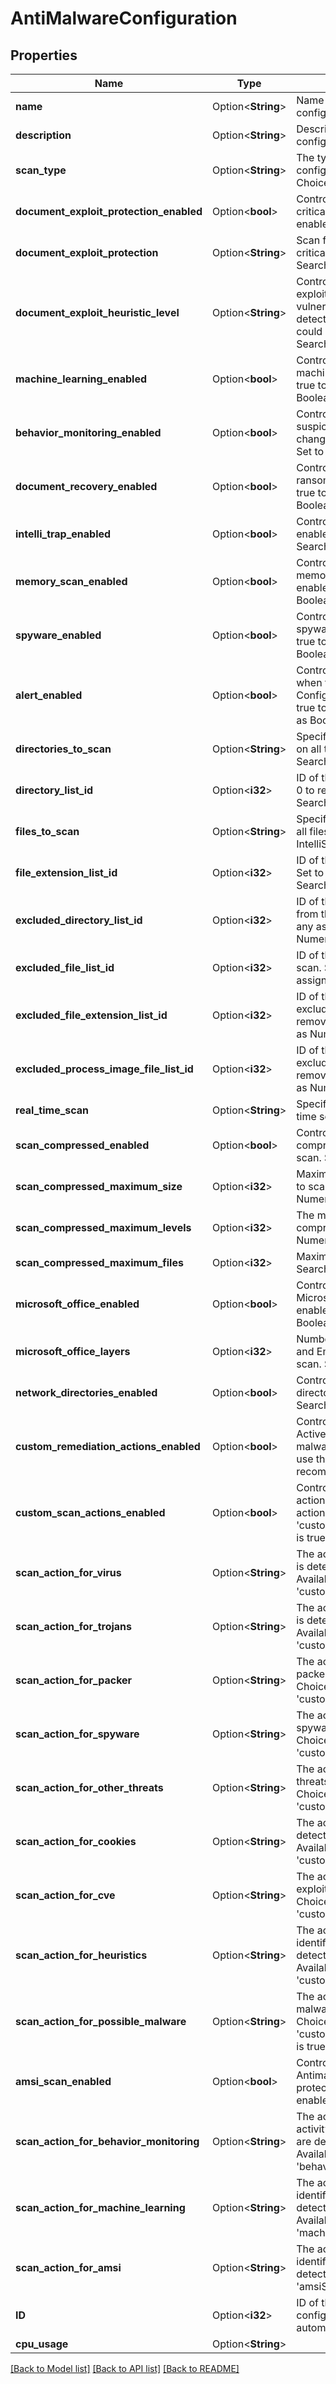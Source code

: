 # AntiMalwareConfiguration

## Properties

Name | Type | Description | Notes
------------ | ------------- | ------------- | -------------
**name** | Option<**String**> | Name of the anti-malware configuration. Searchable as String. | [optional]
**description** | Option<**String**> | Description of the anti-malware configuration. Searchable as String. | [optional]
**scan_type** | Option<**String**> | The type of malware scan configuration. Searchable as Choice. | [optional]
**document_exploit_protection_enabled** | Option<**bool**> | Controls whether to scan for known critical vulnerabilities. Use true to enable scan. | [optional]
**document_exploit_protection** | Option<**String**> | Scan for exploits against known critical vulnerabilities only. Searchable as Choice. | [optional]
**document_exploit_heuristic_level** | Option<**String**> | Controls whether to scan for exploits of known critical vulnerabilites as well as aggessively detect suspicious behaviour that could be an unknown exploit. Searchable as Choice. | [optional]
**machine_learning_enabled** | Option<**bool**> | Controls whether predictive machine learning is enabled.  Set to true to enable. Searchable as Boolean. | [optional]
**behavior_monitoring_enabled** | Option<**bool**> | Controls whether to detect suspicious activity and unauthorized changes (including ransomware). Set to true to detect. | [optional]
**document_recovery_enabled** | Option<**bool**> | Controls whether to back up ransomware-encrypted files. Set to true to back up. Searchable as Boolean. | [optional]
**intelli_trap_enabled** | Option<**bool**> | Controls whether IntelliTrap is enabled. Set to true to enable. Searchable as Boolean. | [optional]
**memory_scan_enabled** | Option<**bool**> | Controls whether to scan process memory for malware. Use true to enable scan. Searchable as Boolean. | [optional]
**spyware_enabled** | Option<**bool**> | Controls whether to enable spyware/grayware protection. Set to true to enable. Searchable as Boolean. | [optional]
**alert_enabled** | Option<**bool**> | Controls whether to create an alert when the Malware Scan Configuration logs an event. Set to true to enable the alert. Searchable as Boolean. | [optional]
**directories_to_scan** | Option<**String**> | Specify if the scan will be peformed on all the directories or on a subset. Searchable as Choice. | [optional]
**directory_list_id** | Option<**i32**> | ID of the directory list to scan. Set to 0 to remove any assignment. Searchable as Numeric. | [optional]
**files_to_scan** | Option<**String**> | Specify if scan will be performed on all files, a subset or by using IntelliScan. Searchable as Choice. | [optional]
**file_extension_list_id** | Option<**i32**> | ID of the file extension list to scan. Set to 0 to remove any assignment. Searchable as Numeric. | [optional]
**excluded_directory_list_id** | Option<**i32**> | ID of the directory list to exclude from the scan. Set to 0 to remove any assignment. Searchable as Numeric. | [optional]
**excluded_file_list_id** | Option<**i32**> | ID of the file list to exclude from the scan. Set to 0 to remove any assignment. Searchable as Numeric. | [optional]
**excluded_file_extension_list_id** | Option<**i32**> | ID of the file extension list to exclude from the scan. Set to 0 to remove any assignment. Searchable as Numeric. | [optional]
**excluded_process_image_file_list_id** | Option<**i32**> | ID of the process image file list to exclude from the scan. Set to 0 to remove any assignment. Searchable as Numeric. | [optional]
**real_time_scan** | Option<**String**> | Specify when to perform the real-time scan. Searchable as Choice. | [optional]
**scan_compressed_enabled** | Option<**bool**> | Controls whether to scan compressed files. Use true to enable scan. Searchable as Boolean. | [optional]
**scan_compressed_maximum_size** | Option<**i32**> | Maximum size of compressed files to scan, in MB. Searchable as Numeric. | [optional]
**scan_compressed_maximum_levels** | Option<**i32**> | The maximum number of levels of compression to scan. Searchable as Numeric. | [optional]
**scan_compressed_maximum_files** | Option<**i32**> | Maximum number of files to extract. Searchable as Numeric. | [optional]
**microsoft_office_enabled** | Option<**bool**> | Controls whether to scan Embedded Microsoft Office Objects. Use true to enable scan. Searchable as Boolean. | [optional]
**microsoft_office_layers** | Option<**i32**> | Number of Microsoft Object Linking and Embedding (OLE) Layers to scan. Searchable as Numeric. | [optional]
**network_directories_enabled** | Option<**bool**> | Controls whether to scan network directories. Set to true to enable. Searchable as Boolean. | [optional]
**custom_remediation_actions_enabled** | Option<**bool**> | Controls whether to use the action ActiveActions recommends when malware is detected. Set to true to use the action ActiveAction recommends. | [optional]
**custom_scan_actions_enabled** | Option<**bool**> | Controls whether to use custom actions. Use true to enable custom actions. Available when 'customRemediationActionsEnabled' is true. | [optional]
**scan_action_for_virus** | Option<**String**> | The action to perform when a virus is detected. Searchable as Choice. Available when 'customScanActionsEnabled' is true. | [optional]
**scan_action_for_trojans** | Option<**String**> | The action to perform when a trojan is detected. Searchable as Choice. Available when 'customScanActionsEnabled' is true. | [optional]
**scan_action_for_packer** | Option<**String**> | The action to perform when a packer is detected. Searchable as Choice. Available when 'customScanActionsEnabled' is true. | [optional]
**scan_action_for_spyware** | Option<**String**> | The action to perform when spyware is detected. Searchable as Choice. Available when 'customScanActionsEnabled' is true. | [optional]
**scan_action_for_other_threats** | Option<**String**> | The action to take when other threats are detected. Searchable as Choice. Available when 'customScanActionsEnabled' is true. | [optional]
**scan_action_for_cookies** | Option<**String**> | The action to take when cookies are detected. Searchable as Choice. Available when 'customScanActionsEnabled' is true. | [optional]
**scan_action_for_cve** | Option<**String**> | The action to take when a CVE exploit is detected. Searchable as Choice. Available when 'customScanActionsEnabled' is true. | [optional]
**scan_action_for_heuristics** | Option<**String**> | The action to take when malware identified with heuristics are detected. Searchable as Choice. Available when 'customScanActionsEnabled' is true. | [optional]
**scan_action_for_possible_malware** | Option<**String**> | The action to take when possible malware is detected. Searchable as Choice. Available when 'customRemediationActionsEnabled' is true. | [optional]
**amsi_scan_enabled** | Option<**bool**> | Controls whether Windows Antimalware Scan Interface (AMSI) protection is enabled. Set to true to enable. | [optional]
**scan_action_for_behavior_monitoring** | Option<**String**> | The action to take when suspicious activity and unauthorized changes are detected. Searchable as Choice. Available when 'behaviorMonitoringEnabled' is true. | [optional]
**scan_action_for_machine_learning** | Option<**String**> | The action to take when malware identified with machine learning is detected. Searchable as Choice. Available when 'machineLearningEnabled' is true. | [optional]
**scan_action_for_amsi** | Option<**String**> | The action to take when malware identified with AMSI protection is detected. Available when 'amsiScanEnabled' is true. | [optional]
**ID** | Option<**i32**> | ID of the anti-malware configuration. This ID is set automatically. Searchable as ID. | [optional][readonly]
**cpu_usage** | Option<**String**> |  | [optional]

[[Back to Model list]](../README.md#documentation-for-models) [[Back to API list]](../README.md#documentation-for-api-endpoints) [[Back to README]](../README.md)


